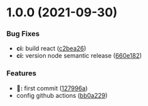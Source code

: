 # 1.0.0 (2021-09-30)


### Bug Fixes

* **ci:** build react ([c2bea26](https://github.com/victorgois07/semantic-release-react-js/commit/c2bea2633a338ace1b2185e6b050043815e0b2cb))
* **ci:** version node semantic release ([660e182](https://github.com/victorgois07/semantic-release-react-js/commit/660e1821b4428653a62dd27b849fe071c960c0af))


### Features

* **:tada::** first commit ([127996a](https://github.com/victorgois07/semantic-release-react-js/commit/127996a43710bb69d0c79c514afc5afe093cffd4))
* config github actions ([bb0a229](https://github.com/victorgois07/semantic-release-react-js/commit/bb0a229d62d5eca46e688fe82310d4755753dec5))
